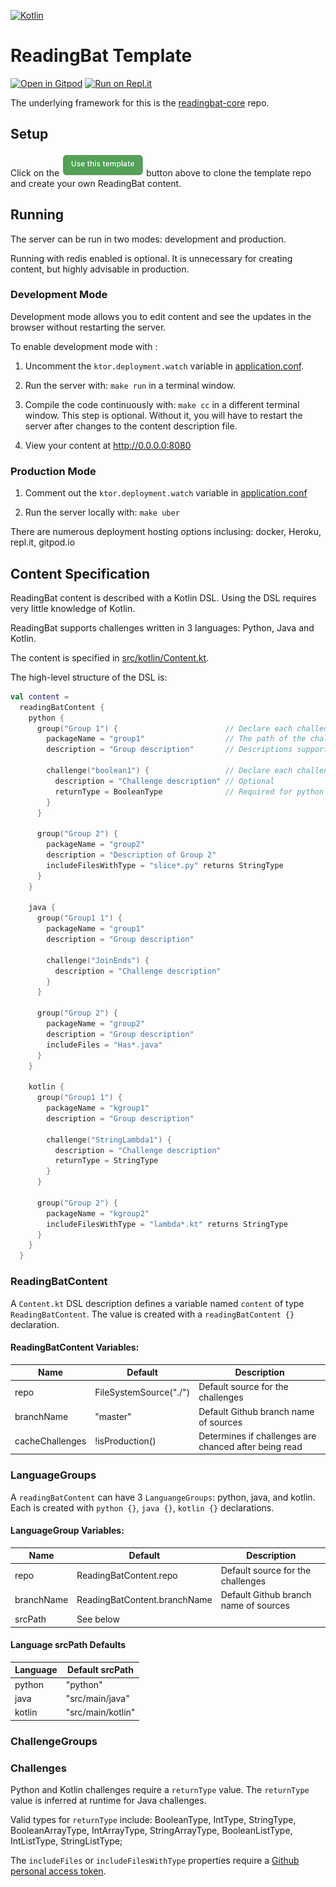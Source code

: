 [![Kotlin](https://img.shields.io/badge/%20language-Kotlin-red.svg)](https://kotlinlang.org/)

# ReadingBat Template

[![Open in Gitpod](https://gitpod.io/button/open-in-gitpod.svg)](https://gitpod.io/#https://github.com/readingbat/readingbat-template)
[![Run on Repl.it](https://repl.it/badge/github/readingbat/readingbat-template)](https://repl.it/github/readingbat/readingbat-template)

The underlying framework for this is the [readingbat-core](https://github.com/readingbat/readingbat-core) repo.

## Setup

Click on the [![](docs/template_button.png)](https://github.com/readingbat/readingbat-template/generate) 
button above to clone the template repo and create your own ReadingBat content.

## Running

The server can be run in two modes: development and production.

Running with redis enabled is optional. It is unnecessary for creating content, but 
highly advisable in production. 

### Development Mode

Development mode allows you to edit content and see the updates in the browser without
restarting the server.

To enable development mode with :

1) Uncomment the ```ktor.deployment.watch``` variable in [application.conf](./src/main/resources/application.conf#L31).

2) Run the server with: ```make run``` in a terminal window.

3) Compile the code continuously with: ```make cc``` in a different terminal window. This step is optional.
Without it, you will have to restart the server after changes to the content description file. 

4) View your content at http://0.0.0.0:8080

### Production Mode

1) Comment out the ```ktor.deployment.watch``` variable in [application.conf](./src/main/resources/application.conf#L31)

2) Run the server locally with: 
```make uber```

There are numerous deployment hosting options inclusing: docker, Heroku, repl.it, gitpod.io

## Content Specification

ReadingBat content is described with a Kotlin DSL. Using the DSL requires very little knowledge of Kotlin.

ReadingBat supports challenges written in 3 languages: Python, Java and Kotlin.

The content is specified in [src/kotlin/Content.kt](./src/kotlin/Content.kt).

The high-level structure of the DSL is:
```kotlin
val content = 
  readingBatContent { 
    python {
      group("Group 1") {                        // Declare each challenge group
        packageName = "group1"                  // The path of the challenges in this group
        description = "Group description"       // Descriptions support markdown

        challenge("boolean1") {                 // Declare each challenge
          description = "Challenge description" // Optional
          returnType = BooleanType              // Required for python challenges
        }
      }     

      group("Group 2") {
        packageName = "group2"
        description = "Description of Group 2"  
        includeFilesWithType = "slice*.py" returns StringType
      }
    }

    java {
      group("Group1 1") {
        packageName = "group1"
        description = "Group description"

        challenge("JoinEnds") {
          description = "Challenge description"
        }
      }

      group("Group 2") {
        packageName = "group2"
        description = "Group description"
        includeFiles = "Has*.java"
      }
    }

    kotlin {
      group("Group1 1") {
        packageName = "kgroup1"
        description = "Group description"

        challenge("StringLambda1") {
          description = "Challenge description"
          returnType = StringType
        }
      }

      group("Group 2") {
        packageName = "kgroup2"
        includeFilesWithType = "lambda*.kt" returns StringType
      }
    }
  }
```

### ReadingBatContent

A `Content.kt` DSL description defines a variable named ```content``` of type `ReadingBatContent`.
The value is created with a ```readingBatContent {}``` declaration.

#### ReadingBatContent Variables:
| Name            | Default                | Description                                                |
|-----------------|------------------------|------------------------------------------------------------|
| repo            | FileSystemSource("./") | Default source for the challenges    |
| branchName      | "master"               | Default Github branch name of sources |
| cacheChallenges | !isProduction()        | Determines if challenges are chanced after being read | 


### LanguageGroups

A ```readingBatContent``` can have 3 ```LanguangeGroups```: python, java, and kotlin.
Each is created with ```python {}```, ```java {}```, ```kotlin {}``` declarations.

#### LanguageGroup Variables:
| Name            | Default                       | Description                                                |
|-----------------|-------------------------------|------------------------------------------------------------|
| repo            | ReadingBatContent.repo        | Default source for the challenges    |
| branchName      | ReadingBatContent.branchName  | Default Github branch name of sources |
| srcPath         | See below                     |

#### Language srcPath Defaults

| Language | Default srcPath   |
|----------|-------------------|
| python   | "python"          |
| java     | "src/main/java"   |
| kotlin   | "src/main/kotlin" |


### ChallengeGroups

### Challenges


Python and Kotlin challenges require a `returnType` value. The `returnType` value is inferred at runtime for Java challenges.

Valid types for `returnType` include:
  BooleanType, IntType, StringType, BooleanArrayType, IntArrayType, StringArrayType, BooleanListType,
  IntListType, StringListType;
 



The `includeFiles` or `includeFilesWithType` properties require a 
[Github personal access token](https://help.github.com/en/github/authenticating-to-github/creating-a-personal-access-token-for-the-command-line).